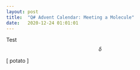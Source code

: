 ```yaml
---
layout: post
title:  "Q# Advent Calendar: Meeting a Molecule"
date:   2020-12-24 01:01:01
---
```


Test $$ \delta $$

\[ potato \] 
